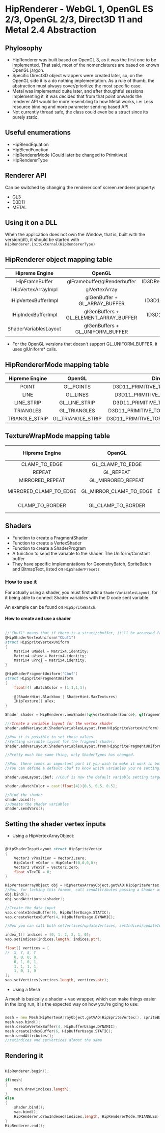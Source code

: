 # HipRenderer - WebGL 1, OpenGL ES 2/3, OpenGL 2/3, Direct3D 11 and Metal 2.4 Abstraction

## Phylosophy

* HipRenderer was built based on OpenGL 3, as it was the first one to be implemented. That said, most of the nomenclatures are based on known OpenGL jargon.
* Specific Direct3D object wrappers were created later, so, on the OpenGL side it is a do nothing implementation. As a rule of thumb, the abstraction must always cover/prioritize the most specific case.
* Metal was implemented quite later, and after thoughtful sessions implementing it, it was decided that from that point onwards the renderer API would be more resembling to how Metal works, i.e: Less resource binding and more parameter sending based API.
* Not currently thread safe, the class could even be a struct since its purely static.

## Useful enumerations

* HipBlendEquation
* HipBlendFunction
* HipRendererMode (Could later be changed to Primitives)
* HipRendererType

## Renderer API

Can be switched by changing the renderer.conf screen.renderer property:

* GL3
* D3D11
* METAL

## Using it on a DLL

When the application does not own the Window, that is, built with the version(dll), it should be started with `HipRenderer.initExternal(HipRendererType)`

## HipRenderer object mapping table

|     Hipreme Engine    |                   OpenGL                  |                   Direct3D                   |        Metal        |
| :-------------------: | :---------------------------------------: | :------------------------------------------: | :-----------------: |
|     HipFrameBuffer    |        glFramebuffer/glRenderbuffer       |  ID3DRenderTargetView/ID3DShaderResourceView |         None        |
|  IHipVertexArrayImpl  |               glVertexArray               |               ID3D11InputLayout              | MTLVertexDescriptor |
|  IHipVertexBufferImpl |      glGenBuffer + GL\_ARRAY\_BUFFER      |  ID3D11Buffer + D3D11\_BIND\_VERTEX\_BUFFER  |      MTLBuffer      |
|  IHipIndexBufferImpl  | glGenBuffers + GL\_ELEMENT\_ARRAY\_BUFFER |   ID3D11Buffer + D3D11\_BIND\_INDEX\_BUFFER  |      MTLBuffer      |
| ShaderVariablesLayout |     glGenBuffers + GL\_UNIFORM\_BUFFER    | ID3D11Buffer + D3D11\_BIND\_CONSTANT\_BUFFER |      MTLBuffer      |

* For the OpenGL versions that doesn't support GL\_UNIFORM\_BUFFER, it uses glUniform\* calls.

## HipRendererMode mapping table

|  Hipreme Engine |        OpenGL       |                  Direct3D                 |              Metal             |
| :-------------: | :-----------------: | :---------------------------------------: | :----------------------------: |
|      POINT      |      GL\_POINTS     |   D3D11\_PRIMITIVE\_TOPOLOGY\_POINTLIST   |     MTLPrimitiveType.Point     |
|       LINE      |      GL\_LINES      |    D3D11\_PRIMITIVE\_TOPOLOGY\_LINELIST   |      MTLPrimitiveType.Line     |
|   LINE\_STRIP   |   GL\_LINE\_STRIP   |   D3D11\_PRIMITIVE\_TOPOLOGY\_LINESTRIP   |   MTLPrimitiveType.LineStrip   |
|    TRIANGLES    |    GL\_TRIANGLES    |  D3D11\_PRIMITIVE\_TOPOLOGY\_TRIANGLELIST |    MTLPrimitiveType.Triangle   |
| TRIANGLE\_STRIP | GL\_TRIANGLE\_STRIP | D3D11\_PRIMITIVE\_TOPOLOGY\_TRIANGLESTRIP | MTLPrimitiveType.TriangleStrip |

## TextureWrapMode mapping table

|       Hipreme Engine      |            OpenGL           |                Direct3D               |                   Metal                  |   Additional info   |
| :-----------------------: | :-------------------------: | :-----------------------------------: | :--------------------------------------: | :-----------------: |
|      CLAMP\_TO\_EDGE      |     GL\_CLAMP\_TO\_EDGE     |     D3D11\_TEXTURE\_ADDRESS\_CLAMP    |     MTLSamplerAddressMode.ClampToEdge    |         None        |
|           REPEAT          |          GL\_REPEAT         |     D3D11\_TEXTURE\_ADDRESS\_WRAP     |       MTLSamplerAddressMode.Repeat       |         None        |
|      MIRRORED\_REPEAT     |     GL\_MIRRORED\_REPEAT    |    D3D11\_TEXTURE\_ADDRESS\_MIRROR    |    MTLSamplerAddressMode.MirrorRepeat    |         None        |
| MIRRORED\_CLAMP\_TO\_EDGE | GL\_MIRROR\_CLAMP\_TO\_EDGE | D3D11\_TEXTURE\_ADDRESS\_MIRROR\_ONCE |     MTLSamplerAddressMode.ClampToEdge    | Unsupported on GLES |
|     CLAMP\_TO\_BORDER     |    GL\_CLAMP\_TO\_BORDER    |    D3D11\_TEXTURE\_ADDRESS\_BORDER    | MTLSamplerAddressMode.ClampToBorderColor | Unsupported on GLES |

## Shaders

* Function to create a FragmentShader
* Function to create a VertexShader
* Function to create a ShaderProgram
* A function to send the variable to the shader. The Uniform/Constant buffer
* They have specific implementations for GeometryBatch, SpriteBatch and BitmapText, listed on `HipShaderPresets`

### How to use it

For actually using a shader, you must first add a `ShaderVariablesLayout`, for it being able to connect Shader variables with the D code sent variable.

An example can be found on `HipSpriteBatch`.

#### How to create and use a shader

```d

//"Cbuf1" means that if there is a struct/cbuffer, it'll be accessed from that name
@HipShaderVertexUniform("Cbuf1")
struct HipSpriteVertexUniform
{
    Matrix4 uModel = Matrix4.identity;
    Matrix4 uView = Matrix4.identity;
    Matrix4 uProj = Matrix4.identity;
}

@HipShaderFragmentUniform("Cbuf")
struct HipSpriteFragmentUniform
{
    float[4] uBatchColor = [1,1,1,1];
    
    @(ShaderHint.Blackbox | ShaderHint.MaxTextures) 
    IHipTexture[] uTex;
}

Shader shader = HipRenderer.newShader(q{vertexShaderSource}, q{fragmentShaderSource});

///Create a variable layout for the vertex shader 
shader.addVarLayout(ShaderVariablesLayout.from!HipSpriteVertexUniform);

//Now it is possible to set those values
//Setting variable layout for the fragment shader:
shader.addVarLayout(ShaderVariablesLayout.from!HipSpriteFragmentUniform);

//Pretty much the same thing, only ShaderTypes has changed.

//Now, there comes an important part if you wish to make it work in both OpenGL and Direct3D with the same commands
//You can define a default Cbuf to know which variables you're setting. If this struct is not found, the command is simply ignored, so, you can make it work for both OpenGL without uniform buffers and Direct3D which requires cbuffers

shader.useLayout.Cbuf; //Cbuf is now the default variable setting target.

shader.uBatchColor = cast(float[4])[0.5, 0.5, 0.5];

//Bind the shader
shader.bind();
//Update the shader variables
shader.sendVars();

```

## Setting the shader vertex inputs

* Using a HipVertexArrayObject:

```d

@HipShaderInputLayout struct HipSpriteVertex
{
    Vector3 vPosition = Vector3.zero;
    HipColorf vColor = HipColorf(0,0,0,0);
    Vector2 vTexST = Vector2.zero;
    float vTexID = 0;
}

HipVertexArrayObject obj = HipVertexArrayObject.getVAO!HipSpriteVertex;
//Now, for locking this format, call sendAttributes passing a Shader as an argument:
obj.bind();
obj.sendAttributes(shader);

//Create the data input
vao.createIndexBuffer(6, HipBufferUsage.STATIC);
vao.createVertexBuffer(4, HipBufferUsage.DYNAMIC);

//Now you can call both setVertices/updateVertices, setIndices/updateIndices for setting your data

index_t[] indices = [0, 1, 2, 2, 1, 0];
vao.setIndices(indices.length, indices.ptr);

float[] vertices = [
//  X, Y, S, T
    0, 0, 0, 0,
    0, 1, 0, 1,
    1, 1, 1, 1,
    1, 0, 1, 0
];
vao.setVertices(vertices.length, vertices.ptr);
```

* Using a Mesh

A mesh is basically a shader + vao wrapper, which can make things easier in the long run, it is the expected way on how you're going to use:

```d

mesh = new Mesh(HipVertexArrayObject.getVAO!HipSpriteVertex(), spriteBatchShader);
mesh.vao.bind();
mesh.createVertexBuffer(4, HipBufferUsage.DYNAMIC);
mesh.createIndexBuffer(6, HipBufferUsage.STATIC);
mesh.sendAttributes();
//setIndices and setVertices almost the same
```

## Rendering it

```d

HipRenderer.begin();

if(mesh)
{
    mesh.draw(indices.length);
}
else
{
    shader.bind();
    vao.bind();
    HipRenderer.drawIndexed(indices.length, HipRendererMode.TRIANGLES);
}
HipRenderer.end();
```
